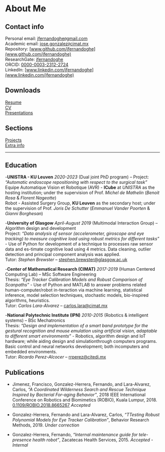 # About Me

## Contact info
Personal email: [jfernandoghe<code>@</code>gmail.com](mailto:jfernandoghe@gmail.com)<br/>
Academic email: [jose.gonzalez<code>@</code>cimat.mx](mailto:jose.gonzalez@cimat.mx)<br/>
Repository: [www.github.com/jfernandoghe](www.github.com/jfernandoghe)<br/>
ResearchGate: [jfernandoghe](https://www.researchgate.net/profile/Fernando_Gonzalez_Herrera)<br/>
ORCID: [0000-0003-2312-2724](https://orcid.org/0000-0003-2312-2724)<br/>
LinkedIn: [www.linkedin.com/jfernandoghe](www.linkedin.com/jfernandoghe)<br/>

## Downloads
[Resume](https://drive.google.com/open?id=1MjT7buObLuxS0spgaMFCNNevxSb84w-J)<br/>
[CV](https://drive.google.com/open?id=1V2aKQaSAQyJTxEN1-qNlbxJqUreyVMp3)<br/>
[Presentations](./ppt.md) <br/>

## Sections
[Projects](./projects.md) <br/>
[Extra info](./extra.md) <br/>

---

## Education

-**UNISTRA - KU Leuven** _2020-2023_ (Dual joint PhD program) – 
Project: _“Automatic endoscope repositioning with respect to the surgical task”_ <br/>
Equipe Automatique Vision et Robotique (AVR) - **ICube** at _UNISTRA_ as the hosting institution; under the supervision of Prof. _Michel de Mathelin_ (_Benoit Rosa_ & _Florent Nageotte_)<br/>
Robot - Assisted Surgery Group, **KU Leuven** as the secondary host; under the supervision of Prof. _Joris De Schutter_ (_Emmanuel Vander Poorten_ & _Gianni Borghesan_)


-**University of Glasgow** _April-August 2019_ (Multimodal Interaction Group) – Algorithm design and development<br/>
Project: _“Data analysis of sensor (accelerometer, giroscope and eye tracking) to measure cognitive load using robust metrics for different tasks”_ - Use of Python for development of a technique to processes raw sensor data and es-timate cognitive load using 4 metrics.  Data cleaning, outlier detection and principal component analysis was applied.<br/>
Tutor: _Stephen Brewster_ – [stephen.brewster@glasgow.ac.uk](mailto:stephen.brewster@glasgow.ac.uk)

-**Center of Mathematical Research (CIMAT)** _2017-2019_ (Human Centered Computing Lab) – MSc Software Engineering<br/>
Thesis: _“Eye Tracker Calibration Models and Robust Comparison of Scanpaths”_ - Use of Python and MATLAB to answer problems related human-computer/robot in-teraction via machine learning, statistical inference, model selection techniques, stochastic models, bio-inspired algorithms, heuristics.<br/>
Tutor: _Carlos Lara-Alvarez_ – [carlos.lara@cimat.mx](mailto:carlos.lara@cimat.mx)

-**National Polytechnic Institute (IPN)** _2010-2015_ (Robotics & intelligent systems) – BSc Mechatronics<br/>
Thesis: _“Design and implementation of a smart band prototype for the gestural recognition  and  mouse  emulation  using  artificial  vision,  adaptable  to  different  smart  environments”_ - Robotics,  algorithm  design  and  IoT  hardware;  while  aiding  design  and  simulationthrough computers programs.  Basic control and neural networks development; both incomputers and embedded environments.<br/>
Tutor: _Ricardo Perez-Alcocer_ – [rrperez@citedi.mx](mailto:rrperez@citedi.mx)

## Publications
- Jimenez, Francisco, Gonzalez-Herrera, Fernando, and Lara-Alvarez, Carlos, _“A  Coordinated  Wilderness  Search  and  Rescue  Technique  Inspired  by  Bacterial  For-aging  Behavior”_,  2018  IEEE  International  Conference  on  Robotics  and  Biomimetics (ROBIO), Kuala Lumpur, 2018.  [0.1109/ROBIO.2018.8665267](https://ieeexplore.ieee.org/document/8665267) _Accepted_
  
- Gonzalez-Herrera,  Fernando  and  Lara-Alvarez,  Carlos, _“TTesting Robust Polynomial Models for Eye Tracker Calibration”_,  Behavior Research Methods, 2019. _Under correction_
  
- Gonzalez-Herrera, Fernando, _“Internal maintenance guide for tele-presence health robot”_, Zacatecas Health Services, 2015. _Accepted - Internal_

